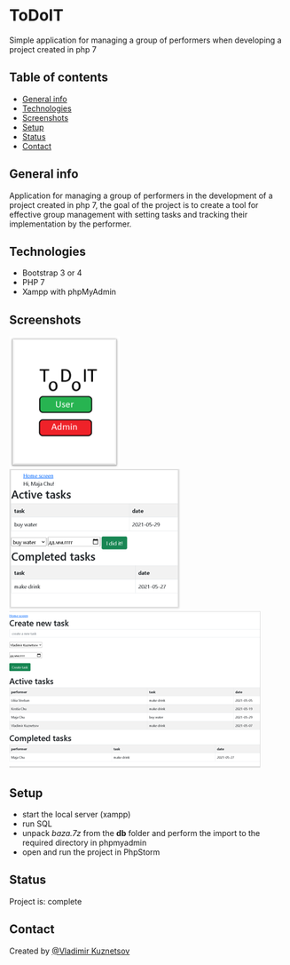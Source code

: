 # ToDoIT


Simple application for managing a group
of performers when developing a project
created in php 7

## Table of contents


* [General info](#general-info)
* [Technologies](#technologies)
* [Screenshots](#screenshots)
* [Setup](#setup)
* [Status](#status)
* [Contact](#contact)

## General info


Application for managing a group of performers 
in the development of a project created in php 7,
the goal of the project is to create a tool for 
effective group management with setting tasks and 
tracking their implementation by the performer.

## Technologies


* Bootstrap 3 or 4
* PHP 7
* Xampp with phpMyAdmin

## Screenshots


![Home screen](/Screenshots/Home.PNG)
![Performer screen](/Screenshots/Active.PNG)
![Admin screen](/Screenshots/Create.PNG)


## Setup


* start the local server (xampp)
* run SQL
* unpack *baza.7z* from the **db** folder and perform the import to the required directory in phpmyadmin
* open and run the project in PhpStorm

## Status


Project is: complete 

## Contact


Created by [@Vladimir Kuznetsov](https://www.facebook.com/vladimir.kuznetsov.735)


